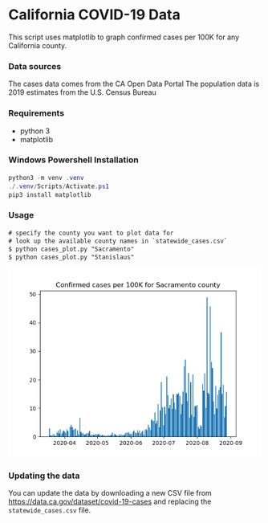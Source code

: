# California COVID-19 Data


This script uses matplotlib to graph confirmed cases per 100K for any California county.

### Data sources
The cases data comes from the CA Open Data Portal
The population data is 2019 estimates from the U.S. Census Bureau

### Requirements
- python 3
- matplotlib

### Windows Powershell Installation
```powershell
python3 -m venv .venv
./.venv/Scripts/Activate.ps1
pip3 install matplotlib
```

### Usage
```
# specify the county you want to plot data for
# look up the available county names in `statewide_cases.csv`
$ python cases_plot.py "Sacramento"
$ python cases_plot.py "Stanislaus"
```

![Example output](Sacramento-cases.png)

### Updating the data
You can update the data by downloading a new CSV file from https://data.ca.gov/dataset/covid-19-cases and replacing the `statewide_cases.csv` file.
